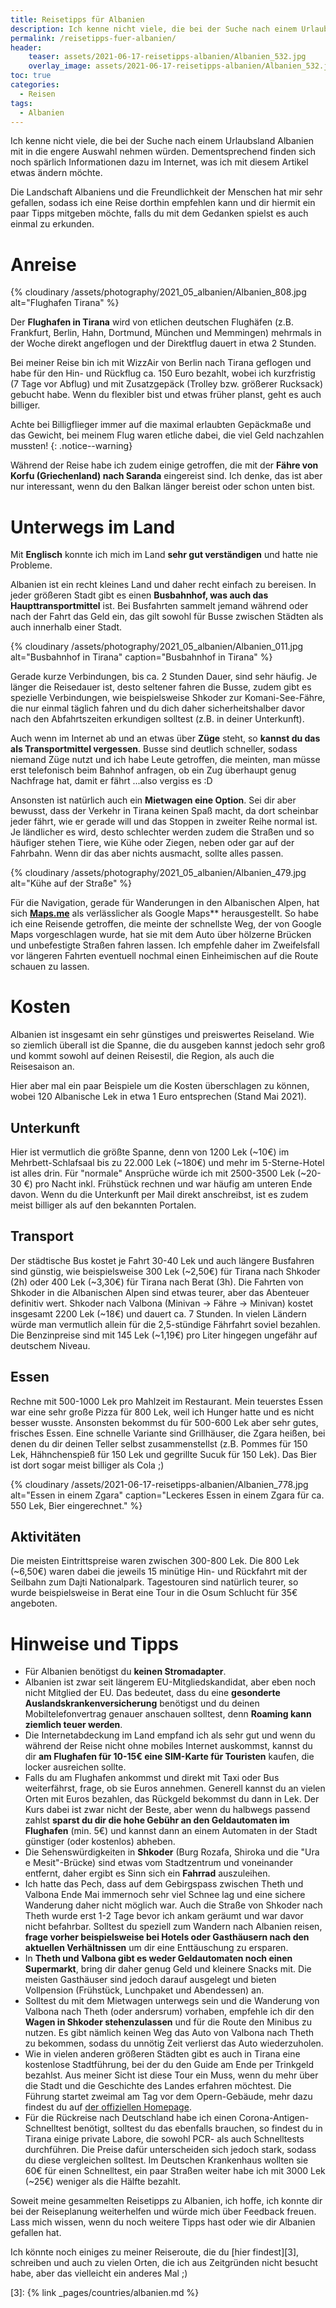 ```yaml
---
title: Reisetipps für Albanien
description: Ich kenne nicht viele, die bei der Suche nach einem Urlaubsland Albanien mit in die engere Auswahl nehmen würden. Warum du es doch in Betracht ziehen solltest, sage ich dir hier.
permalink: /reisetipps-fuer-albanien/
header:
    teaser: assets/2021-06-17-reisetipps-albanien/Albanien_532.jpg
    overlay_image: assets/2021-06-17-reisetipps-albanien/Albanien_532.jpg
toc: true
categories:
  - Reisen 
tags:
  - Albanien
---
```


Ich kenne nicht viele, die bei der Suche nach einem Urlaubsland Albanien mit in die engere Auswahl nehmen würden. 
Dementsprechend finden sich noch spärlich Informationen dazu im Internet, was ich mit diesem Artikel etwas ändern möchte.

Die Landschaft Albaniens und die Freundlichkeit der Menschen hat mir sehr gefallen, 
sodass ich eine Reise dorthin empfehlen kann und dir hiermit ein paar Tipps mitgeben möchte, falls du mit dem Gedanken spielst es auch einmal zu erkunden.

# Anreise

{% cloudinary /assets/photography/2021_05_albanien/Albanien_808.jpg alt="Flughafen Tirana" %}

Der **Flughafen in Tirana** wird von etlichen deutschen Flughäfen (z.B. Frankfurt, Berlin, Hahn, Dortmund, München und Memmingen) mehrmals in der Woche direkt angeflogen und der Direktflug dauert in etwa 2 Stunden.

Bei meiner Reise bin ich mit WizzAir von Berlin nach Tirana geflogen und habe für den Hin- und Rückflug ca. 150 Euro bezahlt, 
wobei ich kurzfristig (7 Tage vor Abflug) und mit Zusatzgepäck (Trolley bzw. größerer Rucksack) gebucht habe. 
Wenn du flexibler bist und etwas früher planst, geht es auch billiger.

Achte bei Billigflieger immer auf die maximal erlaubten Gepäckmaße und das Gewicht, bei meinem Flug waren etliche dabei, die viel Geld nachzahlen mussten!
{: .notice--warning}

Während der Reise habe ich zudem einige getroffen, die mit der **Fähre von Korfu (Griechenland) nach Saranda** eingereist sind. 
Ich denke, das ist aber nur interessant, wenn du den Balkan länger bereist oder schon unten bist.

# Unterwegs im Land

Mit **Englisch** konnte ich mich im Land **sehr gut verständigen** und hatte nie Probleme.

Albanien ist ein recht kleines Land und daher recht einfach zu bereisen. 
In jeder größeren Stadt gibt es einen **Busbahnhof, was auch das Haupttransportmittel** ist. 
Bei Busfahrten sammelt jemand während oder nach der Fahrt das Geld ein, das gilt sowohl für Busse zwischen Städten als auch innerhalb einer Stadt.

{% cloudinary /assets/photography/2021_05_albanien/Albanien_011.jpg alt="Busbahnhof in Tirana" caption="Busbahnhof in Tirana" %}

Gerade kurze Verbindungen, bis ca. 2 Stunden Dauer, sind sehr häufig. 
Je länger die Reisedauer ist, desto seltener fahren die Busse, zudem gibt es spezielle Verbindungen, wie beispielsweise Shkoder zur Komani-See-Fähre, 
die nur einmal täglich fahren und du dich daher sicherheitshalber davor nach den Abfahrtszeiten erkundigen solltest (z.B. in deiner Unterkunft).

Auch wenn im Internet ab und an etwas über **Züge** steht, so **kannst du das als Transportmittel vergessen**. 
Busse sind deutlich schneller, sodass niemand Züge nutzt und ich habe Leute getroffen, die meinten, 
man müsse erst telefonisch beim Bahnhof anfragen, ob ein Zug überhaupt genug Nachfrage hat, damit er fährt ...also vergiss es :D

Ansonsten ist natürlich auch ein **Mietwagen eine Option**. 
Sei dir aber bewusst, dass der Verkehr in Tirana keinen Spaß macht, da dort scheinbar jeder fährt, wie er gerade will und das Stoppen in zweiter Reihe normal ist. 
Je ländlicher es wird, desto schlechter werden zudem die Straßen und so häufiger stehen Tiere, wie Kühe oder Ziegen, neben oder gar auf der Fahrbahn. 
Wenn dir das aber nichts ausmacht, sollte alles passen.

{% cloudinary /assets/photography/2021_05_albanien/Albanien_479.jpg alt="Kühe auf der Straße" %}

Für die Navigation, gerade für Wanderungen in den Albanischen Alpen, hat sich [**Maps.me**][1] als verlässlicher als Google Maps** herausgestellt. 
So habe ich eine Reisende getroffen, die meinte der schnellste Weg, der von Google Maps vorgeschlagen wurde, hat sie mit dem Auto über hölzerne Brücken und unbefestigte Straßen fahren lassen. 
Ich empfehle daher im Zweifelsfall vor längeren Fahrten eventuell nochmal einen Einheimischen auf die Route schauen zu lassen.

# Kosten
Albanien ist insgesamt ein sehr günstiges und preiswertes Reiseland. 
Wie so ziemlich überall ist die Spanne, die du ausgeben kannst jedoch sehr groß und kommt sowohl auf deinen Reisestil, die Region, als auch die Reisesaison an.

Hier aber mal ein paar Beispiele um die Kosten überschlagen zu können, wobei 120 Albanische Lek in etwa 1 Euro entsprechen (Stand Mai 2021).

## Unterkunft
Hier ist vermutlich die größte Spanne, denn von 1200 Lek (~10€) im Mehrbett-Schlafsaal bis zu 22.000 Lek (~180€) und mehr im 5-Sterne-Hotel ist alles drin. 
Für "normale" Ansprüche würde ich mit 2500-3500 Lek (~20-30 €) pro Nacht inkl. Frühstück rechnen und war häufig am unteren Ende davon. 
Wenn du die Unterkunft per Mail direkt anschreibst, ist es zudem meist billiger als auf den bekannten Portalen.

## Transport
Der städtische Bus kostet je Fahrt 30-40 Lek und auch längere Busfahren sind günstig, wie beispielsweise 300 Lek (~2,50€) für Tirana nach Shkoder (2h) oder 400 Lek (~3,30€) für Tirana nach Berat (3h). 
Die Fahrten von Shkoder in die Albanischen Alpen sind etwas teurer, aber das Abenteuer definitiv wert. 
Shkoder nach Valbona (Minivan → Fähre → Minivan) kostet insgesamt 2200 Lek (~18€) und dauert ca. 7 Stunden. 
In vielen Ländern würde man vermutlich allein für die 2,5-stündige Fährfahrt soviel bezahlen. Die Benzinpreise sind mit 145 Lek (~1,19€) pro Liter hingegen ungefähr auf deutschem Niveau.

## Essen
Rechne mit 500-1000 Lek pro Mahlzeit im Restaurant. 
Mein teuerstes Essen war eine sehr große Pizza für 800 Lek, weil ich Hunger hatte und es nicht besser wusste. 
Ansonsten bekommst du für 500-600 Lek aber sehr gutes, frisches Essen. 
Eine schnelle Variante sind Grillhäuser, die Zgara heißen, bei denen du dir deinen Teller selbst zusammenstellst (z.B. Pommes für 150 Lek, Hähnchenspieß für 150 Lek und gegrillte Sucuk für 150 Lek). 
Das Bier ist dort sogar meist billiger als Cola ;)

{% cloudinary /assets/2021-06-17-reisetipps-albanien/Albanien_778.jpg alt="Essen in einem Zgara" caption="Leckeres Essen in einem Zgara für ca. 550 Lek, Bier eingerechnet." %}

## Aktivitäten
Die meisten Eintrittspreise waren zwischen 300-800 Lek. Die 800 Lek (~6,50€) waren dabei die jeweils 15 minütige Hin- und Rückfahrt mit der Seilbahn zum Dajti Nationalpark. 
Tagestouren sind natürlich teurer, so wurde beispielsweise in Berat eine Tour in die Osum Schlucht für 35€ angeboten.

# Hinweise und Tipps
- Für Albanien benötigst du **keinen Stromadapter**.
- Albanien ist zwar seit längerem EU-Mitgliedskandidat, aber eben noch nicht Mitglied der EU. 
  Das bedeutet, dass du eine **gesonderte Auslandskrankenversicherung** benötigst und du deinen Mobiltelefonvertrag genauer anschauen solltest, denn **Roaming kann ziemlich teuer werden**.
- Die Internetabdeckung im Land empfand ich als sehr gut und wenn du während der Reise nicht ohne mobiles Internet auskommst, 
  kannst du dir **am Flughafen für 10-15€ eine SIM-Karte für Touristen** kaufen, die locker ausreichen sollte.
- Falls du am Flughafen ankommst und direkt mit Taxi oder Bus weiterfährst, frage, ob sie Euros annehmen. 
  Generell kannst du an vielen Orten mit Euros bezahlen, das Rückgeld bekommst du dann in Lek. Der Kurs dabei ist zwar nicht der Beste, 
  aber wenn du halbwegs passend zahlst **sparst du dir die hohe Gebühr an den Geldautomaten im Flughafen** (min. 5€) und kannst dann an einem Automaten in der Stadt günstiger (oder kostenlos) abheben.
- Die Sehenswürdigkeiten in **Shkoder** (Burg Rozafa, Shiroka und die "Ura e Mesit"-Brücke) sind etwas vom Stadtzentrum und voneinander entfernt, 
  daher ergibt es Sinn sich ein **Fahrrad** auszuleihen.
- Ich hatte das Pech, dass auf dem Gebirgspass zwischen Theth und Valbona Ende Mai immernoch sehr viel Schnee lag und eine sichere Wanderung daher nicht möglich war. 
  Auch die Straße von Shkoder nach Theth wurde erst 1-2 Tage bevor ich ankam geräumt und war davor nicht befahrbar. 
  Solltest du speziell zum Wandern nach Albanien reisen, **frage vorher beispielsweise bei Hotels oder Gasthäusern nach den aktuellen Verhältnissen** um dir eine Enttäuschung zu ersparen.
- In **Theth und Valbona gibt es weder Geldautomaten noch einen Supermarkt**, bring dir daher genug Geld und kleinere Snacks mit. 
  Die meisten Gasthäuser sind jedoch darauf ausgelegt und bieten Vollpension (Frühstück, Lunchpaket und Abendessen) an.
- Solltest du mit dem Mietwagen unterwegs sein und die Wanderung von Valbona nach Theth (oder andersrum) vorhaben, 
  empfehle ich dir den **Wagen in Shkoder stehenzulassen** und für die Route den Minibus zu nutzen. 
  Es gibt nämlich keinen Weg das Auto von Valbona nach Theth zu bekommen, sodass du unnötig Zeit verlierst das Auto wiederzuholen.
- Wie in vielen anderen größeren Städten gibt es auch in Tirana eine kostenlose Stadtführung, bei der du den Guide am Ende per Trinkgeld bezahlst. 
  Aus meiner Sicht ist diese Tour ein Muss, wenn du mehr über die Stadt und die Geschichte des Landes erfahren möchtest. 
  Die Führung startet zweimal am Tag vor dem Opern-Gebäude, mehr dazu findest du auf [der offiziellen Homepage][2].
- Für die Rückreise nach Deutschland habe ich einen Corona-Antigen-Schnelltest benötigt, solltest du das ebenfalls brauchen, 
  so findest du in Tirana einige private Labore, die sowohl PCR- als auch Schnelltests durchführen. 
  Die Preise dafür unterscheiden sich jedoch stark, sodass du diese vergleichen solltest. 
  Im Deutschen Krankenhaus wollten sie 60€ für einen Schnelltest, ein paar Straßen weiter habe ich mit 3000 Lek (~25€) weniger als die Hälfte bezahlt.

Soweit meine gesammelten Reisetipps zu Albanien, ich hoffe, ich konnte dir bei der Reiseplanung weiterhelfen und würde mich über Feedback freuen. 
Lass mich wissen, wenn du noch weitere Tipps hast oder wie dir Albanien gefallen hat.

Ich könnte noch einiges zu meiner Reiseroute, die du [hier findest][3], schreiben und auch zu vielen Orten, die ich aus Zeitgründen nicht besucht habe, aber das vielleicht ein anderes Mal ;)



[1]: https://maps.me/
[2]: https://tiranafreetour.com/
[3]: {% link _pages/countries/albanien.md %}